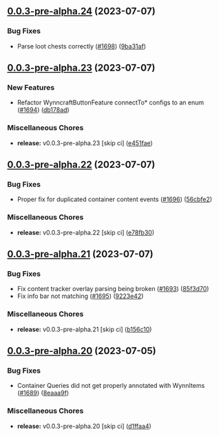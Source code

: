 ## [0.0.3-pre-alpha.24](https://github.com/Wynntils/Artemis/compare/v0.0.3-pre-alpha.23...v0.0.3-pre-alpha.24) (2023-07-07)


### Bug Fixes

* Parse loot chests correctly ([#1698](https://github.com/Wynntils/Artemis/issues/1698)) ([9ba31af](https://github.com/Wynntils/Artemis/commit/9ba31af959882d8b083653334106a75f2ef9e9b7))

## [0.0.3-pre-alpha.23](https://github.com/Wynntils/Artemis/compare/v0.0.3-pre-alpha.22...v0.0.3-pre-alpha.23) (2023-07-07)


### New Features

* Refactor WynncraftButtonFeature connectTo* configs to an enum ([#1694](https://github.com/Wynntils/Artemis/issues/1694)) ([db178ad](https://github.com/Wynntils/Artemis/commit/db178adabdc076cedc8dbc630af08bfca28008b2))


### Miscellaneous Chores

* **release:** v0.0.3-pre-alpha.23 [skip ci] ([e451fae](https://github.com/Wynntils/Artemis/commit/e451fae19b11c4bb396a85bd428ce68323662ba5))

## [0.0.3-pre-alpha.22](https://github.com/Wynntils/Artemis/compare/v0.0.3-pre-alpha.21...v0.0.3-pre-alpha.22) (2023-07-07)


### Bug Fixes

* Proper fix for duplicated container content events ([#1696](https://github.com/Wynntils/Artemis/issues/1696)) ([56cbfe2](https://github.com/Wynntils/Artemis/commit/56cbfe2fc923584be318d23ef410c6b553c6ba18))


### Miscellaneous Chores

* **release:** v0.0.3-pre-alpha.22 [skip ci] ([e78fb30](https://github.com/Wynntils/Artemis/commit/e78fb3075a16c6dd8acf1f52c2bd245bf47b1401))

## [0.0.3-pre-alpha.21](https://github.com/Wynntils/Artemis/compare/v0.0.3-pre-alpha.20...v0.0.3-pre-alpha.21) (2023-07-07)


### Bug Fixes

* Fix content tracker overlay parsing being broken ([#1693](https://github.com/Wynntils/Artemis/issues/1693)) ([85f3d70](https://github.com/Wynntils/Artemis/commit/85f3d70e9a0873313e141881cecef9c6fb290d73))
* Fix info bar not matching ([#1695](https://github.com/Wynntils/Artemis/issues/1695)) ([9223e42](https://github.com/Wynntils/Artemis/commit/9223e429e1f59357d413e82531cabda544099be5))


### Miscellaneous Chores

* **release:** v0.0.3-pre-alpha.21 [skip ci] ([b156c10](https://github.com/Wynntils/Artemis/commit/b156c1004bbc6d5ed48bf8158811a69da784fd0a))

## [0.0.3-pre-alpha.20](https://github.com/Wynntils/Artemis/compare/v0.0.3-pre-alpha.19...v0.0.3-pre-alpha.20) (2023-07-05)


### Bug Fixes

* Container Queries did not get properly annotated with WynnItems ([#1689](https://github.com/Wynntils/Artemis/issues/1689)) ([8eaaa9f](https://github.com/Wynntils/Artemis/commit/8eaaa9fbac52de3fd2436e240feef7af345edaa8))


### Miscellaneous Chores

* **release:** v0.0.3-pre-alpha.20 [skip ci] ([d1ffaa4](https://github.com/Wynntils/Artemis/commit/d1ffaa4c0242e1f28574d019d786661ea2c2e937))

